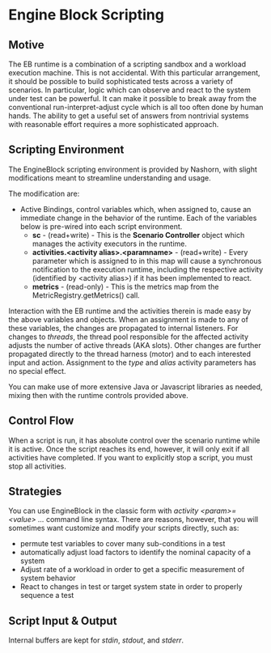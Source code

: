 # Engine Block Scripting

## Motive

The EB runtime is a combination of a scripting sandbox and a workload execution machine. This is not accidental. With this particular arrangement, it should be possible to build sophisticated tests across a variety of scenarios. In particular, logic which can observe and react to the system under test can be powerful. It can make it possible
to break away from the conventional run-interpret-adjust cycle which is all too often done by human hands. The ability to get a useful set of answers from nontrivial systems with reasonable effort requires a more sophisticated approach.

## Scripting Environment

The EngineBlock scripting environment is provided by Nashorn, with slight modifications meant to streamline understanding and usage.

The modification are:

- Active Bindings, control variables which, when assigned to, cause an immediate change in the behavior of the runtime. Each of the variables below is pre-wired into each script environment.
  - __sc__ - (read+write) - This is the __Scenario Controller__ object which manages the activity executors in the runtime.
  - __activities.&lt;activity alias&gt;.&lt;paramname&gt;__ - (read+write) - Every parameter which is assigned to in this map will cause a synchronous notification to the execution runtime, including the respective activity (identified by &lt;activity alias&gt;) if it has been implemented to react.
  - __metrics__ - (read-only) - This is the metrics map from the MetricRegistry.getMetrics() call.

Interaction with the EB runtime and the activities therein is made easy by the above variables and objects. When an assignment is made to any of these variables, the changes are propagated to internal listeners. For changes to _threads_, the thread pool responsible for the affected activity adjusts the number of active threads (AKA slots). Other changes are further propagated directly to the thread harness (motor) and to each interested input and action. Assignment to the _type_ and _alias_ activity parameters has no special effect.

You can make use of more extensive Java or Javascript libraries as needed, mixing then with the runtime controls provided above.

## Control Flow

When a script is run, it has absolute control over the scenario runtime while it is active. Once the script reaches its end, however, it will only exit if all activities have completed. If you want to explicitly stop a script, you must stop all activities.

## Strategies

You can use EngineBlock in the classic form with _activity &lt;param&gt;=&lt;value&gt; ..._ command line syntax. There are reasons, however, that you will sometimes want customize and modify your scripts directly, such as:

- permute test variables to cover many sub-conditions in a test
- automatically adjust load factors to identify the nominal capacity of a system
- Adjust rate of a workload in order to get a specific measurement of system behavior
- React to changes in test or target system state in order to properly sequence a test

## Script Input & Output

Internal buffers are kept for _stdin_, _stdout_, and _stderr_.
